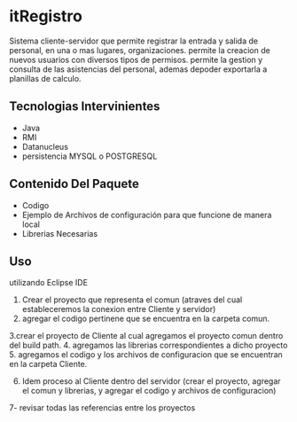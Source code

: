 itRegistro
==========

Sistema cliente-servidor que permite registrar la entrada y salida de personal, en una o mas lugares, organizaciones. permite la creacion de nuevos usuarios con diversos tipos de permisos. permite la gestion y consulta de las asistencias del personal, ademas depoder exportarla a planillas de calculo.

Tecnologias Intervinientes
--------------------------

  - Java
  - RMI
  - Datanucleus
  - persistencia MYSQL o POSTGRESQL
  
Contenido Del Paquete
---------------------

  - Codigo
  - Ejemplo de Archivos de configuración para que funcione de manera local
  - Librerias Necesarias

Uso
---
utilizando Eclipse IDE

  1. Crear el proyecto que representa el comun (atraves del cual estableceremos la conexion entre Cliente y servidor)
  2. agregar el codigo pertinene que se encuentra en la carpeta comun.
  
  3.crear el proyecto de Cliente al cual agregamos el proyecto comun dentro del build path.
  4. agregamos las librerias correspondientes a dicho proyecto
  5. agregamos el codigo y los archivos de configuracion que se encuentran en la carpeta Cliente.
  
  6. Idem proceso al Cliente dentro del servidor (crear el proyecto, agregar el comun y librerias, y agregar el codigo y archivos de configuracion)
  
  7- revisar todas las referencias entre los proyectos
